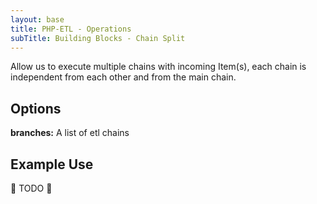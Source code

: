 ```yaml
---
layout: base
title: PHP-ETL - Operations
subTitle: Building Blocks - Chain Split
---
```


Allow us to execute multiple chains with incoming Item(s), each chain is independent from each other and from the main
chain.

## Options

**branches:** A list of etl chains

## Example Use

🚧 TODO 🚧
